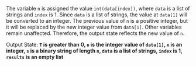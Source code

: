 The variable `n` is assigned the value `int(data[index])`, where `data` is a list of strings and `index` is 1. Since `data` is a list of strings, the value at `data[1]` will be converted to an integer. The previous value of `n` is a positive integer, but it will be replaced by the new integer value from `data[1]`. Other variables remain unaffected. Therefore, the output state reflects the new value of `n`.

Output State: **`T` is greater than 0, `n` is the integer value of `data[1]`, `x` is an integer, `s` is a binary string of length `n`, `data` is a list of strings, `index` is 1, `results` is an empty list**